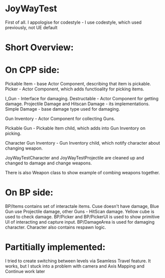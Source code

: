 # JoyWayTest
First of all. I appologise for codestyle - I use codestyle, which used previously, not UE default

# Short Overview:
# On CPP side:
Pickable Item - base Actor Component, describing that item is pickable.
Picker - Actor Component, which adds functioality for picking items.

I_Gun - Interface for damaging.
Destructable - Actor Component for getting damage.
Projectile Damage and Hitscan Damage - its implementations.
Simple Damage - base damage type used for damaging.

Gun Inventory - Actor Component for collecting Guns.

Pickable Gun - Pickable Item child, which adds into Gun Inventory on picking.

Character Gun Inventory - Gun Inventory child, which notify character about changing weapon.

JoyWayTestCharacter and JoyWayTestProjectile are cleaned up and changed to damage and change weapons.

There is also Weapon class to show example of combing weapons together.

# On BP side:
BP/Items contains set of interactale items. Cuse doesn't have damage, Blue Gun use Projectile damage, other Guns - HitScan damage.
Yellow cube is used to check damage.
BP/Picker and BP/PickerUI is used to show primitive UI of interacting and capture input.
BP/DamageArea is used for damaging character.
Character also contains respawn logic.

# Partitially implemented:
I tried to create switching between levels via Seamless Travel feature. It works, but I stuck into a problem with camera and Axis Mapping and Continue work later
